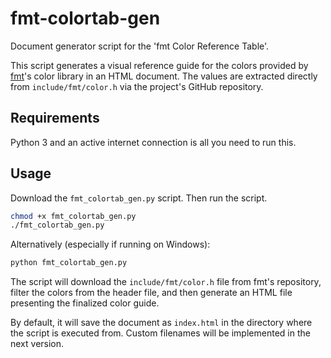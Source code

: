# fmt-colortab-gen
Document generator script for the 'fmt Color Reference Table'.

This script generates a visual reference guide for the colors provided by [fmt](https://fmt.dev)'s color library in an HTML document. The values are extracted directly from `include/fmt/color.h` via the project's GitHub repository.

## Requirements
Python 3 and an active internet connection is all you need to run this.

## Usage
Download the `fmt_colortab_gen.py` script. Then run the script.

```bash
chmod +x fmt_colortab_gen.py
./fmt_colortab_gen.py
```

Alternatively (especially if running on Windows):

```bash
python fmt_colortab_gen.py
```

The script will download the `include/fmt/color.h` file from fmt's repository, filter the colors from the header file, and then generate an HTML file presenting the finalized color guide.

By default, it will save the document as `index.html` in the directory where the script is executed from. Custom filenames will be implemented in the next version.